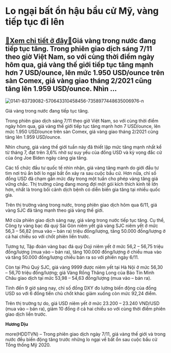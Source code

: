 Lo ngại bất ổn hậu bầu cử Mỹ, vàng tiếp tục đi lên
==================================================

[:gift:Xem chi tiết ở đây:gift:](https://hddtvn.com/lo-ngai-bat-on-hau-bau-cu-my-vang-tiep-tuc-di-len/)Giá vàng trong nước đang tiếp tục tăng. Trong phiên giao dịch sáng 7/11 theo giờ Việt Nam, so với cùng thời điểm ngày hôm qua, giá vàng thế giới tiếp tục tăng mạnh hơn 7 USD/ounce, lên mức 1.950 USD/ounce trên sàn Comex, giá vàng giao tháng 2/2021 cũng tăng lên 1.959 USD/ounce. Nhìn …
---------------------------------------------------------------------------------------------------------------------------------------------------------------------------------------------------------------------------------------------------------------------------------------------





![0141-83739082-570643310458456-7358977448635006976-n](https://hddtvn.com/wp-content/uploads/2021/01/0141_83739082_570643310458456_7358977448635006976_n-2.jpg "Giá vàng trong nước tháng 7 đã tăng mạnh")


Giá vàng trong nước đang tiếp tục tăng.



Trong phiên giao dịch sáng 7/11 theo giờ Việt Nam, so với cùng thời điểm ngày hôm qua, giá vàng thế giới tiếp tục tăng mạnh hơn 7 USD/ounce, lên mức 1.950 USD/ounce trên sàn Comex, giá vàng giao tháng 2/2021 cũng tăng lên 1.959 USD/ounce.


Nhìn chung, giá vàng thế giới tuần này đã thiết lập mức tăng mạnh nhất kể từ tháng 7, đạt trên 3,6% nhờ sự suy yếu của đồng USD và kỳ vọng đắc cử của ông Joe Biden ngày càng gia tăng.


Các tổ chức đầu tư quốc tế nhìn nhận, giá vàng tăng mạnh do giới đầu tư tìm nơi trú ẩn bởi lo ngại bất ổn xảy ra sau cuộc bầu cử. Hơn nữa, chỉ số đồng USD đã chạm gần mức đáy trong một tuần cho phép vàng tăng giá vững chắc. Thị trường cũng đang mong đợi một gói kích thích kinh tế lớn hơn, nhất là trong bối cảnh dịch bệnh có diễn biến gia tăng tại nhiều quốc gia.


Trên thị trường vàng trong nước, trong phiên giao dịch hôm qua 6/11, giá vàng SJC đã tăng mạnh theo giá vàng thế giới.


Mở cửa phiên giao dịch sáng nay, giá vàng trong nước tiếp tục tăng. Cụ thể, Công ty vàng bạc đá quý Sài Gòn niêm yết giá vàng SJC niêm yết ở mức 56,3 – 56,82 (mua vào – bán ra) triệu đồng/lượng, tăng 50.000 đồng/lượng ở cả hai chiều so với chốt phiên liền trước.


Tương tự, Tập đoàn vàng bạc đá quý Doji niêm yết ở mức 56,2 – 56,75 triệu đồng/lượng (mua vào – bán ra), tăng 100.000 đồng/lượng ở chiều mua vào và tăng 50.000 đồng/lượng chiều bán ra so với phiên ngày 6/11.


Còn tại Phú Quý SJC, giá vàng 9999 được niêm yết tại Hà Nội ở mức 56,30 – 56,70 triệu đồng/lượng; giá Vàng Rồng Thăng Long của Bảo Tín Minh Châu giao dịch tại mức 53,98 – 54,63 đồng/lượng (mua vào – bán ra).


Tính đến 9 giờ sáng nay, chỉ số đồng DXY đo lường biến động của đồng USD so với 6 đồng tiền chủ chốt khác giảm xuống còn mức 92,24 điểm.


Trên thị trường tự do, giá USD niêm yết ở mức 23.200 – 23.240 VND/USD (mua vào – bán ra), giảm 10 đồng ở cả hai chiều so với cùng thời điểm phiên giao dịch liền trước.




**Hương Dịu**



more(HDDTVN) – Trong phiên giao dịch ngày 7/11, giá vàng thế giới và trong nước đều biến động tăng trước những lo ngại về bất ổn sau cuộc bầu cử Tổng thống Mỹ 2020.

